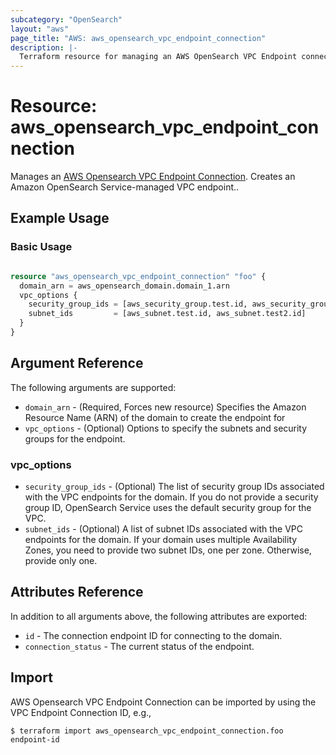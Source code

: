 ```yaml
---
subcategory: "OpenSearch"
layout: "aws"
page_title: "AWS: aws_opensearch_vpc_endpoint_connection"
description: |-
  Terraform resource for managing an AWS OpenSearch VPC Endpoint connection.
---
```


# Resource: aws_opensearch_vpc_endpoint_connection

Manages an [AWS Opensearch VPC Endpoint Connection](https://docs.aws.amazon.com/opensearch-service/latest/APIReference/API_CreateVpcEndpoint.html). Creates an Amazon OpenSearch Service-managed VPC endpoint..

## Example Usage

### Basic Usage

```terraform

resource "aws_opensearch_vpc_endpoint_connection" "foo" {
  domain_arn = aws_opensearch_domain.domain_1.arn
  vpc_options {
    security_group_ids = [aws_security_group.test.id, aws_security_group.test2.id]
    subnet_ids         = [aws_subnet.test.id, aws_subnet.test2.id]
  }
}

```

## Argument Reference

The following arguments are supported:

* `domain_arn` - (Required, Forces new resource) Specifies the Amazon Resource Name (ARN) of the domain to create the endpoint for
* `vpc_options` - (Optional) Options to specify the subnets and security groups for the endpoint.

### vpc_options

* `security_group_ids` - (Optional) The list of security group IDs associated with the VPC endpoints for the domain. If you do not provide a security group ID, OpenSearch Service uses the default security group for the VPC.
* `subnet_ids` - (Optional) A list of subnet IDs associated with the VPC endpoints for the domain. If your domain uses multiple Availability Zones, you need to provide two subnet IDs, one per zone. Otherwise, provide only one.

## Attributes Reference

In addition to all arguments above, the following attributes are exported:

* `id` - The connection endpoint ID for connecting to the domain.
* `connection_status` - The current status of the endpoint.

## Import

AWS Opensearch VPC Endpoint Connection can be imported by using the VPC Endpoint Connection ID, e.g.,

```
$ terraform import aws_opensearch_vpc_endpoint_connection.foo endpoint-id
```
